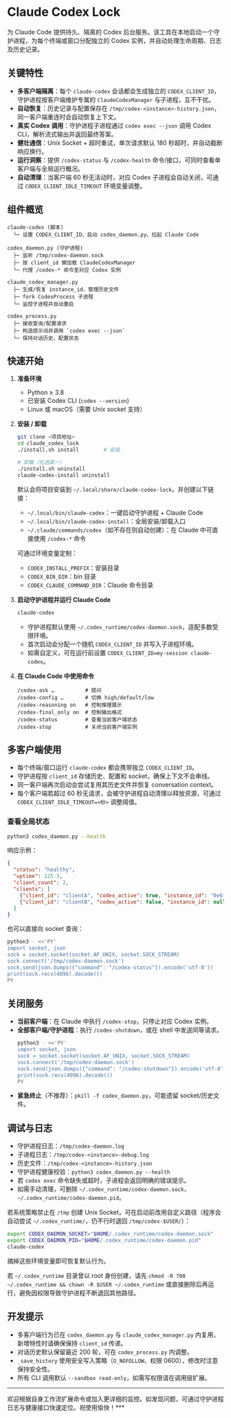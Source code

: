 # Claude Codex Lock

为 Claude Code 提供持久、隔离的 Codex 后台服务。该工具在本地启动一个守护进程，为每个终端或窗口分配独立的 Codex 实例，并自动处理生命周期、日志及历史记录。

## 关键特性

- **多客户端隔离**：每个 `claude-codex` 会话都会生成独立的 `CODEX_CLIENT_ID`，守护进程按客户端维护专属的 `ClaudeCodexManager` 与子进程，互不干扰。
- **自动恢复**：历史记录与配置保存在 `/tmp/codex-<instance>-history.json`，同一客户端重连时会自动恢复上下文。
- **真实 Codex 调用**：守护进程子进程通过 `codex exec --json` 调用 Codex CLI，解析流式输出并返回最终答案。
- **健壮通信**：Unix Socket + 超时重试，单次请求默认 180 秒超时，并自动截断响应换行。
- **运行洞察**：提供 `/codex-status` 与 `/codex-health` 命令/接口，可同时查看单客户端与全局运行概况。
- **自动清理**：当客户端 60 秒无活动时，对应 Codex 子进程会自动关闭，可通过 `CODEX_CLIENT_IDLE_TIMEOUT` 环境变量调整。

## 组件概览

```
claude-codex (脚本)
  └─ 设置 CODEX_CLIENT_ID、启动 codex_daemon.py、拉起 Claude Code

codex_daemon.py (守护进程)
  ├─ 监听 /tmp/codex-daemon.sock
  ├─ 按 client_id 懒加载 ClaudeCodexManager
  └─ 代理 /codex-* 命令至对应 Codex 实例

claude_codex_manager.py
  ├─ 生成/恢复 instance_id、管理历史文件
  ├─ fork CodexProcess 子进程
  └─ 监控子进程并自动重启

codex_process.py
  ├─ 接收查询/配置请求
  ├─ 构造提示词并调用 `codex exec --json`
  └─ 保持对话历史、配置状态
```

## 快速开始

1. **准备环境**
   - Python ≥ 3.8
   - 已安装 Codex CLI (`codex --version`)
   - Linux 或 macOS（需要 Unix socket 支持）

2. **安装 / 卸载**
   ```bash
   git clone <项目地址>
   cd claude_codex_lock
   ./install.sh install        # 安装

   # 卸载（任选其一）
   ./install.sh uninstall
   claude-codex-install uninstall
   ```
   默认会将项目安装到 `~/.local/share/claude-codex-lock`，并创建以下链接：
   - `~/.local/bin/claude-codex`：一键启动守护进程 + Claude Code
   - `~/.local/bin/claude-codex-install`：全局安装/卸载入口
   - `~/.claude/commands/codex`（如不存在则自动创建）：在 Claude 中可直接使用 `/codex-*` 命令

   可通过环境变量定制：
   - `CODEX_INSTALL_PREFIX`：安装目录
   - `CODEX_BIN_DIR`：bin 目录
   - `CODEX_CLAUDE_COMMAND_DIR`：Claude 命令目录

3. **启动守护进程并运行 Claude Code**
   ```bash
   claude-codex
   ```
   - 守护进程默认使用 `~/.codex_runtime/codex-daemon.sock`，适配多数受限环境。
   - 首次启动会分配一个随机 `CODEX_CLIENT_ID` 并写入子进程环境。
   - 如需自定义，可在运行前设置 `CODEX_CLIENT_ID=my-session claude-codex`。

4. **在 Claude Code 中使用命令**
   ```
   /codex-ask …          # 提问
   /codex-config …       # 切换 high/default/low
   /codex-reasoning on   # 控制推理展示
   /codex-final_only on  # 控制输出格式
   /codex-status         # 查看当前客户端状态
   /codex-stop           # 关闭当前客户端实例
   ```

## 多客户端使用

- 每个终端/窗口运行 `claude-codex` 都会携带独立 `CODEX_CLIENT_ID`。
- 守护进程按 `client_id` 存储历史、配置和 socket，确保上下文不会串线。
- 同一客户端再次启动会尝试复用其历史文件并恢复 conversation context。
- 每个客户端若超过 60 秒无请求，会被守护进程自动清理以释放资源，可通过 `CODEX_CLIENT_IDLE_TIMEOUT=<秒>` 调整阈值。

### 查看全局状态

```bash
python3 codex_daemon.py --health
```

响应示例：
```json
{
  "status": "healthy",
  "uptime": 125.3,
  "client_count": 2,
  "clients": [
    {"client_id": "clientA", "codex_active": true, "instance_id": "0e6f9e42"},
    {"client_id": "clientB", "codex_active": false, "instance_id": null}
  ]
}
```

也可以直接向 socket 查询：
```bash
python3 - <<'PY'
import socket, json
sock = socket.socket(socket.AF_UNIX, socket.SOCK_STREAM)
sock.connect('/tmp/codex-daemon.sock')
sock.send(json.dumps({"command": "/codex-status"}).encode('utf-8'))
print(sock.recv(4096).decode())
PY
```

## 关闭服务

- **当前客户端**：在 Claude 中执行 `/codex-stop`，只停止对应 Codex 实例。
- **全部客户端/守护进程**：执行 `/codex-shutdown`，或在 shell 中发送同等请求。
  ```bash
  python3 - <<'PY'
  import socket, json
  sock = socket.socket(socket.AF_UNIX, socket.SOCK_STREAM)
  sock.connect('/tmp/codex-daemon.sock')
  sock.send(json.dumps({"command": "/codex-shutdown"}).encode('utf-8'))
  print(sock.recv(4096).decode())
  PY
  ```
- **紧急终止**（不推荐）：`pkill -f codex_daemon.py`，可能遗留 socket/历史文件。

## 调试与日志

- 守护进程日志：`/tmp/codex-daemon.log`
- 子进程日志：`/tmp/codex-<instance>-debug.log`
- 历史文件：`/tmp/codex-<instance>-history.json`
- 守护进程健康校验：`python3 codex_daemon.py --health`
- 若 `codex exec` 命令缺失或超时，子进程会返回明确的错误提示。
- 如需手动清理，可删除 `~/.codex_runtime/codex-daemon.sock`、`~/.codex_runtime/codex-daemon.pid`。

若系统策略禁止在 `/tmp` 创建 Unix Socket，可在启动前改用自定义路径（程序会自动尝试 `~/.codex_runtime/`，仍不行时退回 `/tmp/codex-$USER/`）：

```bash
export CODEX_DAEMON_SOCKET="$HOME/.codex_runtime/codex-daemon.sock"
export CODEX_DAEMON_PID="$HOME/.codex_runtime/codex-daemon.pid"
claude-codex
```

摘掉这些环境变量即可恢复默认行为。

若 `~/.codex_runtime` 目录曾以 root 身份创建，请先 `chmod -R 700 ~/.codex_runtime && chown -R $USER ~/.codex_runtime` 或直接删除后再运行，避免因权限导致守护进程不断退回其他路径。

## 开发提示

- 多客户端行为已在 `codex_daemon.py` 与 `claude_codex_manager.py` 内复用，新增特性时请确保保持 `client_id` 传递。
- 对话历史默认保留最近 200 轮，可在 `codex_process.py` 内调整。
- `_save_history` 使用安全写入策略（`O_NOFOLLOW`、权限 0600），修改时注意保持安全性。
- 所有 CLI 调用默认 `--sandbox read-only`，如需写权限请在调用层扩展。

---

欢迎根据自身工作流扩展命令或加入更详细的监控。如发现问题，可通过守护进程日志与健康接口快速定位。祝使用愉快！***
